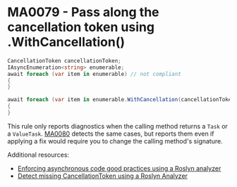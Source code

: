 # MA0079 - Pass along the cancellation token using .WithCancellation()

````c#
CancellationToken cancellationToken;
IAsyncEnumeration<string> enumerable;
await foreach (var item in enumerable) // not compliant
{
}

await foreach (var item in enumerable.WithCancellation(cancellationToken)) // compliant
{
}
````

This rule only reports diagnostics when the calling method returns a `Task` or a `ValueTask`. [MA0080](MA0080.md) detects the same cases, but reports them even if applying a fix would require you to change the calling method's signature.

Additional resources:
- [Enforcing asynchronous code good practices using a Roslyn analyzer](https://www.meziantou.net/enforcing-asynchronous-code-good-practices-using-a-roslyn-analyzer.htm)
- [Detect missing CancellationToken using a Roslyn Analyzer](https://www.meziantou.net/detect-missing-cancellationtoken-using-a-roslyn-analyzer.htm)

